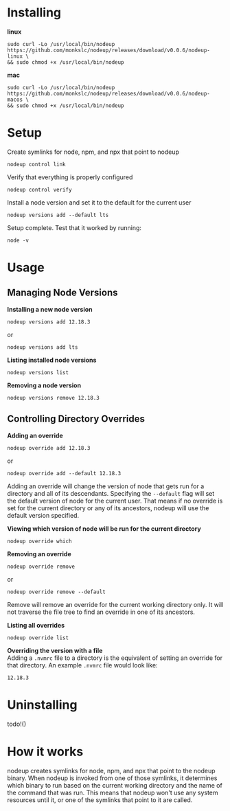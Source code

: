 # Installing
**linux**
```
sudo curl -Lo /usr/local/bin/nodeup https://github.com/monkslc/nodeup/releases/download/v0.0.6/nodeup-linux \
&& sudo chmod +x /usr/local/bin/nodeup
```

**mac**
```
sudo curl -Lo /usr/local/bin/nodeup https://github.com/monkslc/nodeup/releases/download/v0.0.6/nodeup-macos \
&& sudo chmod +x /usr/local/bin/nodeup
```

# Setup
Create symlinks for node, npm, and npx that point to nodeup
```
nodeup control link
```

Verify that everything is properly configured
```
nodeup control verify
```

Install a node version and set it to the default for the current user
```
nodeup versions add --default lts
```

Setup complete. Test that it worked by running:
```
node -v
```

# Usage
## Managing Node Versions
**Installing a new node version**
```
nodeup versions add 12.18.3
```
or
```
nodeup versions add lts
```

**Listing installed node versions**
```
nodeup versions list
```

**Removing a node version**
```
nodeup versions remove 12.18.3
```

## Controlling Directory Overrides
**Adding an override**
```
nodeup override add 12.18.3
```
or
```
nodeup override add --default 12.18.3
```
Adding an override will change the version of node that gets run for a directory and all of its descendants. Specifying the `--default` flag will set the default version of node for the current user. That means if no override is set for the current directory or any of its ancestors, nodeup will use the default version specified.

**Viewing which version of node will be run for the current directory**
```
nodeup override which
```

**Removing an override**
```
nodeup override remove
```
or
```
nodeup override remove --default
```
Remove will remove an override for the current working directory only. It will not traverse the file tree to find an override in one of its ancestors.

**Listing all overrides**
```
nodeup override list
```

**Overriding the version with a file**\
Adding a `.nvmrc` file to a directory is the equivalent of setting an override for that directory. An example `.nvmrc` file would look like:
```
12.18.3
```

# Uninstalling
todo!()

# How it works
nodeup creates symlinks for node, npm, and npx that point to the nodeup binary. When nodeup is invoked from one of those symlinks, it determines which binary to run based on the current working directory and the name of the command that was run. This means that nodeup won't use any system resources until it, or one of the symlinks that point to it are called.
